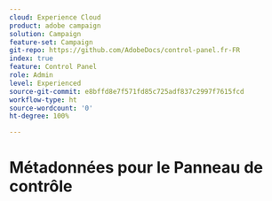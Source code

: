 ```yaml
---
cloud: Experience Cloud
product: adobe campaign
solution: Campaign
feature-set: Campaign
git-repo: https://github.com/AdobeDocs/control-panel.fr-FR
index: true
feature: Control Panel
role: Admin
level: Experienced
source-git-commit: e8bffd8e7f571fd85c725adf837c2997f7615fcd
workflow-type: ht
source-wordcount: '0'
ht-degree: 100%

---
```



# Métadonnées pour le Panneau de contrôle
